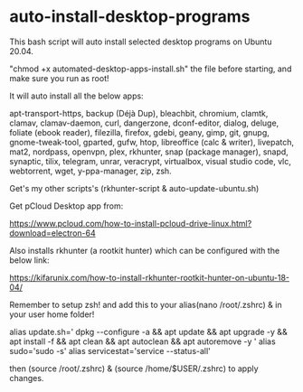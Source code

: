 # auto-install-desktop-programs
This bash script will auto install selected desktop programs on Ubuntu 20.04.

"chmod +x automated-desktop-apps-install.sh" the file before starting, and make sure you run as root!

It will auto install all the below apps:

apt-transport-https, backup (Déjà Dup), bleachbit, chromium, clamtk, clamav, clamav-daemon, curl, dangerzone, dconf-editor, dialog, deluge, foliate (ebook reader), filezilla, firefox, gdebi, geany, gimp, git, gnupg, gnome-tweak-tool, gparted, gufw, htop, libreoffice (calc & writer), livepatch, mat2, nordpass, openvpn, plex, rkhunter, snap (package manager), snapd, synaptic, tilix, telegram, unrar, veracrypt, virtualbox, visual studio code, vlc, webtorrent, wget, y-ppa-manager, zip, zsh.

Get's my other scripts's (rkhunter-script & auto-update-ubuntu.sh)

Get pCloud Desktop app from:

https://www.pcloud.com/how-to-install-pcloud-drive-linux.html?download=electron-64

Also installs rkhunter (a rootkit hunter) which can be configured with the below link:

https://kifarunix.com/how-to-install-rkhunter-rootkit-hunter-on-ubuntu-18-04/

Remember to setup zsh! and add this to your alias(nano /root/.zshrc) & in your user home folder!

alias update.sh='
        dpkg --configure -a &&
        apt update &&
        apt upgrade -y &&
        apt install -f &&
        apt clean &&
        apt autoclean &&
        apt autoremove -y
'
alias sudo='sudo -s'
alias servicestat='service --status-all'

then (source /root/.zshrc) & (source /home/$USER/.zshrc) to apply changes.
